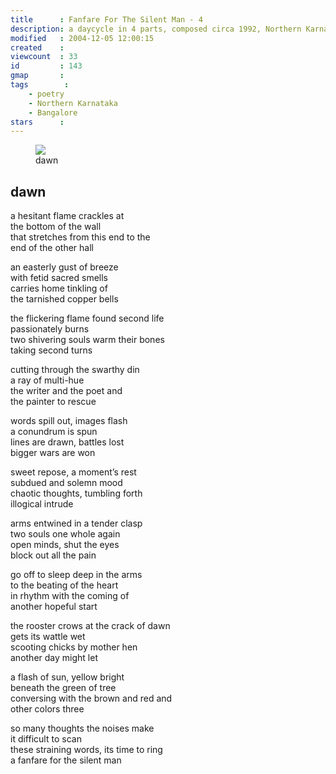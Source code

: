 ```yaml
---
title      : Fanfare For The Silent Man - 4
description: a daycycle in 4 parts, composed circa 1992, Northern Karnataka and Bangalore
modified   : 2004-12-05 12:00:15
created    :
viewcount  : 33
id         : 143
gmap       :
tags        :
    - poetry
    - Northern Karnataka
    - Bangalore
stars      :
---
```


<figure>
    <img src="dawn.jpg">
    <figcaption>dawn</figcaption>
</figure>

## dawn

a hesitant flame crackles at  
the bottom of the wall  
that stretches from this end to the  
end of the other hall  

an easterly gust of breeze  
with fetid sacred smells  
carries home tinkling of  
the tarnished copper bells  

the flickering flame found second life  
passionately burns  
two shivering souls warm their bones  
taking second turns  

cutting through the swarthy din  
a ray of multi-hue  
the writer and the poet and  
the painter to rescue  

words spill out, images flash  
a conundrum is spun  
lines are drawn, battles lost  
bigger wars are won  

sweet repose, a moment’s rest  
subdued and solemn mood  
chaotic thoughts, tumbling forth  
illogical intrude  

arms entwined in a tender clasp  
two souls one whole again  
open minds, shut the eyes  
block out all the pain  

go off to sleep deep in the arms  
to the beating of the heart  
in rhythm with the coming of  
another hopeful start  

the rooster crows at the crack of dawn  
gets its wattle wet  
scooting chicks by mother hen  
another day might let  

a flash of sun, yellow bright  
beneath the green of tree  
conversing with the brown and red and  
other colors three  

so many thoughts the noises make  
it difficult to scan  
these straining words, its time to ring  
a fanfare for the silent man  
